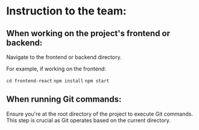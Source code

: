 # Instruction to the team:

## When working on the project's frontend or backend:

Navigate to the frontend or backend directory.

For example, if working on the frontend:

``cd frontend-react``
``npm install``
``npm start``

## When running Git commands:

Ensure you're at the root directory of the project to execute Git commands. This step is crucial as Git operates based on the current directory.

